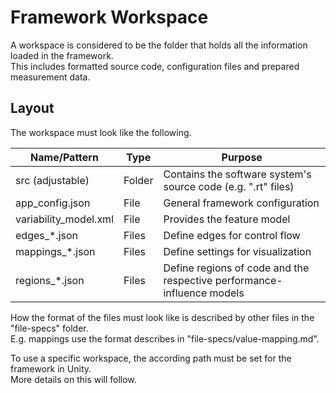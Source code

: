 # Framework Workspace

A workspace is considered to be the folder that holds all the information loaded in the framework.  
This includes formatted source code, configuration files and prepared measurement data.  


## Layout

The workspace must look like the following.

Name/Pattern | Type | Purpose
---- | ---- | ----
src (adjustable) | Folder | Contains the software system's source code (e.g. ".rt" files)
app_config.json | File | General framework configuration
variability_model.xml | File | Provides the feature model
edges_*.json | Files | Define edges for control flow
mappings_*.json | Files | Define settings for visualization
regions_*.json | Files | Define regions of code and the respective performance-influence models

How the format of the files must look like is described by other files in the "file-specs" folder.  
E.g. mappings use the format describes in "file-specs/value-mapping.md".  


To use a specific workspace, the according path must be set for the framework in Unity.  
More details on this will follow.
